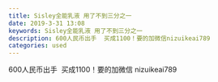 ```yaml
---
title: Sisley全能乳液 用了不到三分之一
date: 2019-3-31 13:08
keywords: Sisley全能乳液 用了不到三分之一
description: 600人民币出手  买成1100！要的加微信nizuikeai789
categories: used
---
```

<td class="t_f" id="postmessage_3355665">

600人民币出手  买成1100！要的加微信 nizuikeai789<br/>
<img alt="" border="0" class="zoom" data-cf-modified-da9fccf6981089823f21ec3c-="" file="http://www.flw.ph/data/appbyme/upload/image/201903/31/FNkIpW7KwT8X.jpg" id="aimg_y6E8L" lazyloadthumb="1" onclick="" onmouseover="" src="http://www.flw.ph/data/appbyme/upload/image/201903/31/FNkIpW7KwT8X.jpg"/><br/>
<br/>
</td>
